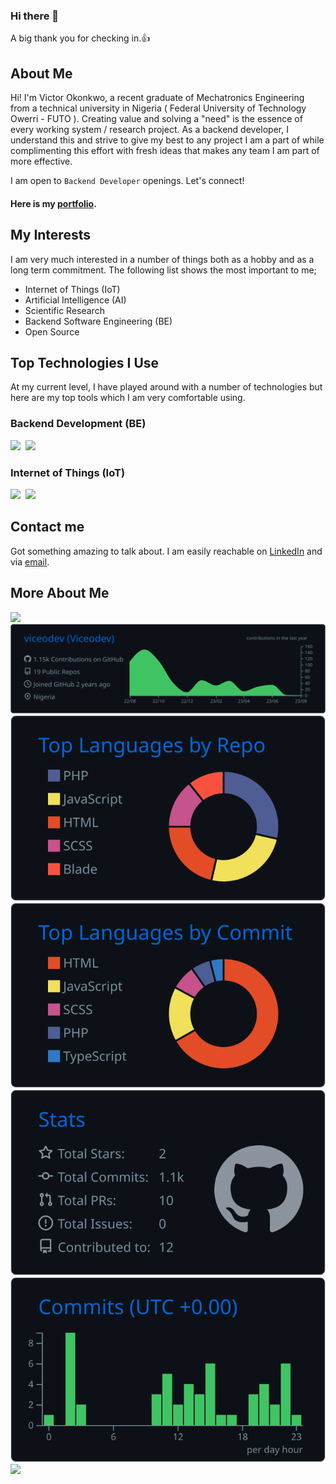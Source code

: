 ### Hi there 👋

<!--
**viceodev/viceodev** is a ✨ _special_ ✨ repository because its `README.md` (this file) appears on your GitHub profile.

Here are some ideas to get you started:

- 🔭 I’m currently working on ...
- 🌱 I’m currently learning ...
- 👯 I’m looking to collaborate on ...
- 🤔 I’m looking for help with ...
- 💬 Ask me about ...
- 📫 How to reach me: ...
- 😄 Pronouns: ...
- ⚡ Fun fact: ...
-->

A big thank you for checking in.👍

## About Me
Hi! I'm Victor Okonkwo, a recent graduate of Mechatronics Engineering from a technical university in Nigeria ( Federal University of Technology Owerri - FUTO ). Creating value and solving a "need" is the essence of every working system / research project. As a backend developer, I understand this and strive to give my best to any project I am a part of while complimenting this effort with fresh ideas that makes any team I am part of more effective.

I am open to `Backend Developer` openings. Let's connect!

#### Here is my [portfolio](https://github.com/viceodev/viceodev/blob/a050c3616272b27b64c9ee9241515cdc9f12cfe5/Ebube%20Okonkwo%20CV.pdf).

## My Interests
I am very much interested in a number of things both as a hobby and as a long term commitment. The following list shows the most important to me;

- Internet of Things (IoT)
- Artificial Intelligence (AI)
- Scientific Research
- Backend Software Engineering (BE)
- Open Source

## Top Technologies I Use
At my current level, I have played around with a number of technologies but here are my top tools which I am very comfortable using.

### Backend Development (BE)
<div display="flex" direction="row">
  <img height=70 src="https://cdn.jsdelivr.net/gh/devicons/devicon@latest/icons/php/php-original.svg"/>&nbsp;
  <img height=70 src="https://cdn.jsdelivr.net/gh/devicons/devicon@latest/icons/laravel/laravel-original-wordmark.svg"/>
</div>

### Internet of Things (IoT)
<div display="flex" direction="row">
  <img height=70 src="https://cdn.jsdelivr.net/gh/devicons/devicon@latest/icons/arduino/arduino-original-wordmark.svg"/>&nbsp;
  <img height=70 src="https://cdn.jsdelivr.net/gh/devicons/devicon@latest/icons/cplusplus/cplusplus-original.svg"/>
</div>



## Contact me
Got something amazing to talk about. I am easily reachable on [LinkedIn](https://linkedin.com/in/viceodev) and via [email](mailto:viceodev@gmail.com). 


## More About Me
![](http://github-profile-summary-cards.vercel.app/api/cards/profile-details?username=viceodev&theme=github_dark)
[![](https://raw.githubusercontent.com/viceodev/viceodev/master/profile-summary-card-output/github_dark/0-profile-details.svg)](https://github.com/viceodev)
[![](https://raw.githubusercontent.com/viceodev/viceodev/master/profile-summary-card-output/github_dark/1-repos-per-language.svg)](https://github.com/viceodev) [![](https://raw.githubusercontent.com/viceodev/viceodev/master/profile-summary-card-output/github_dark/2-most-commit-language.svg)](https://github.com/viceodev)
[![](https://raw.githubusercontent.com/viceodev/viceodev/master/profile-summary-card-output/github_dark/3-stats.svg)](https://github.com/viceodev) [![](https://raw.githubusercontent.com/viceodev/viceodev/master/profile-summary-card-output/github_dark/4-productive-time.svg)](https://github.com.viceodev)
![](http://github-profile-summary-cards.vercel.app/api/cards/stats?username=viceodev&theme=github-dark)
